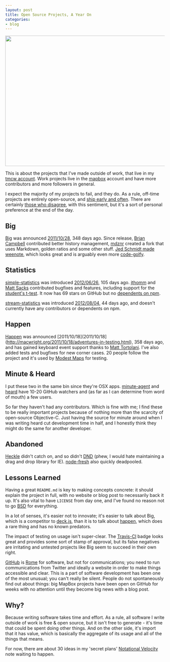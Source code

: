 ```yaml
---
layout: post
title: Open Source Projects, A Year On
categories:
- blog
---
```


<img src='http://farm8.staticflickr.com/7013/6428635179_7f261c4993_b.jpg' width='640' height='412' />

This is about the projects that
I've made outside of work, that live in my [tmcw account](http://github.com/tmcw).
Work projects live in the [mapbox](http://github.com/mapbox)
account and have more contributors and more followers in general.

I expect the majority of my projects to fail, and they do.
As a rule, off-time projects are entirely open-source, and
[ship early and often](http://ma.tt/2010/11/one-point-oh/). There
are certainly [those who disagree](https://plus.google.com/111465598045192916635/posts/CkmmbjmvebM),
with this sentiment, but it's a sort of personal preference at the end
of the day.

## Big

[Big](https://github.com/tmcw/big) was announced [2011/10/28](http://macwright.org/2011/10/28/big.html),
348 days ago. Since release, [Brian Campbell](https://github.com/lambda)
contributed better history management, [mdznr](https://github.com/mdznr/big)
created a fork that uses Markdown, golden ratios and some other stuff.
[Jed Schmidt made weenote](https://github.com/jed/weenote), which looks great
and is arguably even more [code-golfy](http://codegolf.com/).

## Statistics

[simple-statistics](https://github.com/tmcw/simple-statistics) was introduced
[2012/06/26](http://macwright.org/2012/06/26/simple-statistics.html), 105
days ago. [jthomm](https://github.com/jthomm) and [Matt Sacks](https://github.com/mattsa)
contributed bugfixes and features, including support for the
[student's t-test](http://en.wikipedia.org/wiki/Student's_t-test).
It now has 69 stars on GitHub but no [dependents on npm](https://npmjs.org/package/simple-statistics).

[stream-statistics](http://github.com/tmcw/stream-statistics) was introduced
[2012/08/04](http://macwright.org/2012/08/04/stream-statistics.html), 44 days ago,
and doesn't currently have any contributors or dependents on npm.

## Happen

[Happen](http://macwright.org/2011/10/18/adventures-in-testing.html) was
announced [2011/10/18](2011/10/18](http://macwright.org/2011/10/18/adventures-in-testing.html),
358 days ago, and has gained keyboard event support thanks to
[Matt Tortolani](https://github.com/doodlemoonch). I've also added tests
and bugfixes for new corner cases. 20 people follow the project and it's
used by [Modest Maps](http://modestmaps.com/) for testing.

## Minute & Heard

I put these two in the same bin since they're OSX apps. [minute-agent](https://github.com/tmcw/minute-agent)
and [heard](https://github.com/tmcw/heard) have 10-20 GitHub watchers
and (as far as I can determine from word of mouth) a few users.

So far they haven't had any contributors. Which is fine with me; I find these
to be really important projects because of nothing more than the scarcity
of open-source Objective-C. Just having the source for minute around
when I was writing heard cut development time in half, and I honestly
think they might do the same for another developer.

## Abandoned

[Heckle](http://macwright.org/2011/08/19/heckle.html) didn't catch on, and
so didn't [DND](http://macwright.org/2011/08/23/easey-dnd-party.html) (phew,
I would hate maintaining a drag and drop library for IE). [node-fresh](http://macwright.org/2012/04/17/node-fresh.html)
also quickly deadpooled.

## Lessons Learned

Having a great `README.md` is key to making concepts concrete: it should
explain the project in full, with no website or blog post to necessarily back it up.
It's also vital to have `LICENSE` from day one, and I've found no reason
not to go [BSD](http://en.wikipedia.org/wiki/BSD_licenses) for everything.

In a lot of senses, it's easier not to innovate; it's easier to talk about
Big, which is a competitor to [deck.js](http://imakewebthings.com/deck.js/),
than it is to talk about [happen](https://github.com/tmcw/happen), which
does a rare thing and has no known predators.

The impact of testing on usage isn't super-clear. The [Travis-CI](https://travis-ci.org/#!/tmcw/simple-statistics)
badge looks great and provides some sort of stamp of approval, but
its false negatives are irritating and untested projects like Big seem to
succeed in their own right.

[GitHub](https://github.com/) is [Rome](http://www.holovaty.com/writing/django-github/)
for software, but not for communications; you need to run communications from
Twitter and ideally a website in order to make things accessible and clear.
This is a part of software development has been one of the most unusual;
you can't really be silent. People do not spontaneously find out about things:
big MapBox projects have been open on GitHub for weeks with no attention until they become big
news with a blog post.

## Why?

Because writing software takes time and effort. As a rule, all software
I write outside of work is free & open source, but it isn't free to generate -
it's time that could be spent doing other things. And on the other side,
it's import that it has value, which is basically the aggregate of its usage
and all of the things that means.

For now, there are about 30 ideas in my 'secret plans'
[Notational Velocity](http://notational.net/) note waiting to happen.
